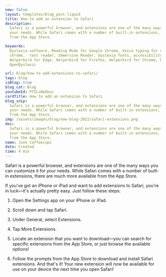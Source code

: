 ```yaml
---
new: false
layout: templates/blog_post.liquid
title: How to add an extension to Safari
description:
  Safari is a powerful browser, and extensions are one of the many ways you can customize it for
  your needs. While Safari comes with a number of built-in extensions, there are much more available
  from the App Store.

keywords:
  Dyslexia software, Reading Mode for Google Chrome, Voice typing for chrome, Text to speech for
  chrome,  text reader, Immersive Reader, dyslexia fonts, accessibility software, dyslexia software,
  Helperbird for Edge, Helperbird for Firefox, Helperbird for Chrome, Opendyslexic for Chrome,
  OpenDyslexic

url: blog/how-to-add-extensions-to-safari/
tags: blog
isBlog: true
blog_cat: Blog
youtubeId: PfILiWebkuc
cardTitle: How to add an extension to Safari
blog_snip:
  Safari is a powerful browser, and extensions are one of the many ways you can customize it for
  your needs. While Safari comes with a number of built-in extensions, there are much more available
  from the App Store.
img: /assets/images/blog/new-blog-2022/safari-extensions.png
des:
  Safari is a powerful browser, and extensions are one of the many ways you can customize it for
  your needs. While Safari comes with a number of built-in extensions, there are much more available
  from the App Store.
name: June Coffeecups
date: Created
time: 4 min
---
```


Safari is a powerful browser, and extensions are one of the many ways you can customize it for your
needs. While Safari comes with a number of built-in extensions, there are much more available from
the App Store.

If you've got an iPhone or iPad and want to add extensions to Safari, you're in luck—it's actually
pretty easy. Just follow these steps:

1. Open the Settings app on your iPhone or iPad.

2. Scroll down and tap Safari.

3. Under General, select Extensions.

4. Tap More Extensions.

5. Locate an extension that you want to download—you can search for specific extensions from the App
   Store, or just browse the available options!

6. Follow the prompts from the App Store to download and install Safari extensions. And that's it!
   Your new extension will now be available for use on your device the next time you open Safari!
